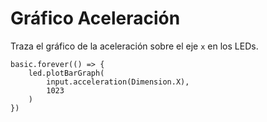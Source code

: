 # Gráfico Aceleración

Traza el gráfico de la aceleración sobre el eje `x` en los LEDs.

```blocks
basic.forever(() => {
    led.plotBarGraph(
        input.acceleration(Dimension.X),
        1023
    )
})
```